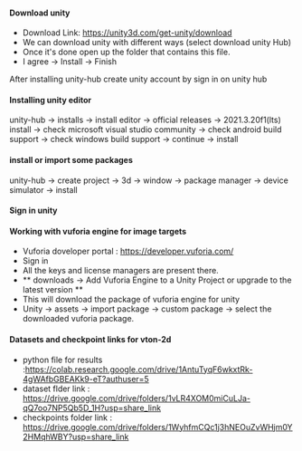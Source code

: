 #### Download unity
- Download Link: https://unity3d.com/get-unity/download
- We can download unity with different ways (select download unity Hub)
- Once it's done open up the folder that contains this file.
- I agree -> Install -> Finish

After installing unity-hub create unity account by sign in on unity hub

#### Installing unity editor
unity-hub -> installs -> install editor -> official releases -> 2021.3.20f1(lts) install -> check microsoft visual studio community -> check android build support ->  check windows build support -> continue -> install

#### install or import some packages
unity-hub -> create project -> 3d -> window -> package manager -> device simulator -> install

#### Sign in unity

#### Working with vuforia engine for image targets
- Vuforia doveloper portal : https://developer.vuforia.com/
- Sign in 
- All the keys and license managers are present there.
- ** downloads -> Add Vuforia Engine to a Unity Project or upgrade to the latest version **
- This will download the package of vuforia engine for unity
- Unity -> assets -> import package -> custom package -> select the downloaded vuforia package.

#### Datasets and checkpoint links for vton-2d
- python file for results :https://colab.research.google.com/drive/1AntuTyqF6wkxtRk-4gWAfbGBEAKk9-eT?authuser=5
- dataset flder link : https://drive.google.com/drive/folders/1vLR4XOM0miCuLJa-qQ7oo7NP5Qb5D_1H?usp=share_link
- checkpoints folder link : https://drive.google.com/drive/folders/1WyhfmCQc1j3hNEOuZvWHjm0Y2HMqhWBY?usp=share_link




